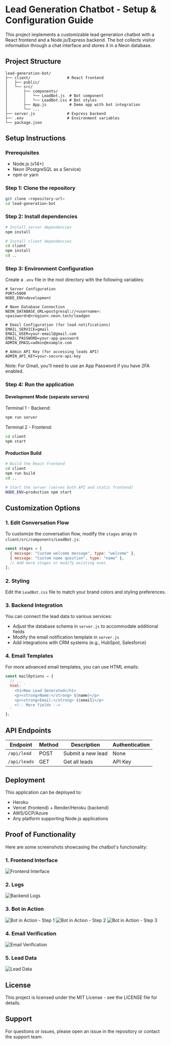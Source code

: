 # Lead Generation Chatbot - Setup & Configuration Guide

This project implements a customizable lead generation chatbot with a React frontend and a Node.js/Express backend. The bot collects visitor information through a chat interface and stores it in a Neon database.

## Project Structure

```
lead-generation-bot/
├── client/                # React frontend
│   ├── public/
│   └── src/
│       ├── components/
│       │   └── LeadBot.js  # Bot component
│       │   └── LeadBot.css # Bot styles
│       ├── App.js          # Demo app with bot integration
│       └── ...
├── server.js              # Express backend
├── .env                   # Environment variables
└── package.json
```

## Setup Instructions

### Prerequisites
- Node.js (v14+)
- Neon (PostgreSQL as a Service)
- npm or yarn

### Step 1: Clone the repository

```bash
git clone <repository-url>
cd lead-generation-bot
```

### Step 2: Install dependencies

```bash
# Install server dependencies
npm install

# Install client dependencies
cd client
npm install
cd ..
```

### Step 3: Environment Configuration

Create a `.env` file in the root directory with the following variables:

```
# Server Configuration
PORT=5000
NODE_ENV=development

# Neon Database Connection
NEON_DATABASE_URL=postgresql://<username>:<password>@<region>.neon.tech/leadgen

# Email Configuration (for lead notifications)
EMAIL_SERVICE=gmail
EMAIL_USER=your-email@gmail.com
EMAIL_PASSWORD=your-app-password
ADMIN_EMAIL=admin@example.com

# Admin API Key (for accessing leads API)
ADMIN_API_KEY=your-secure-api-key
```

Note: For Gmail, you'll need to use an App Password if you have 2FA enabled.

### Step 4: Run the application

#### Development Mode (separate servers)

Terminal 1 - Backend:
```bash
npm run server
```

Terminal 2 - Frontend:
```bash
cd client
npm start
```

#### Production Build

```bash
# Build the React frontend
cd client
npm run build
cd ..

# Start the server (serves both API and static frontend)
NODE_ENV=production npm start
```

## Customization Options

### 1. Edit Conversation Flow

To customize the conversation flow, modify the `stages` array in `client/src/components/LeadBot.js`:

```javascript
const stages = [
  { message: "Custom welcome message", type: "welcome" },
  { message: "Custom name question", type: "name" },
  // Add more stages or modify existing ones
];
```

### 2. Styling

Edit the `LeadBot.css` file to match your brand colors and styling preferences.

### 3. Backend Integration

You can connect the lead data to various services:

- Adjust the database schema in `server.js` to accommodate additional fields
- Modify the email notification template in `server.js`
- Add integrations with CRM systems (e.g., HubSpot, Salesforce)

### 4. Email Templates

For more advanced email templates, you can use HTML emails:

```javascript
const mailOptions = {
  // ...
  html: `
    <h1>New Lead Generated</h1>
    <p><strong>Name:</strong> ${name}</p>
    <p><strong>Email:</strong> ${email}</p>
    <!-- More fields -->
  `
};
```

## API Endpoints

| Endpoint     | Method | Description           | Authentication |
|--------------|--------|-----------------------|----------------|
| `/api/lead`  | POST   | Submit a new lead     | None           |
| `/api/leads` | GET    | Get all leads         | API Key        |

## Deployment

This application can be deployed to:

- Heroku
- Vercel (frontend) + Render/Heroku (backend)
- AWS/GCP/Azure
- Any platform supporting Node.js applications

## Proof of Functionality

Here are some screenshots showcasing the chatbot's functionality:

### 1. Frontend Interface
![Frontend Interface](https://github.com/i211534/MERN-lead-generation-bot/blob/main/FrontendInterface.PNG)

### 2. Logs
![Backend Logs](https://github.com/i211534/MERN-lead-generation-bot/blob/main/backendlogs.PNG)

### 3. Bot in Action
![Bot in Action - Step 1](https://github.com/i211534/MERN-lead-generation-bot/blob/main/botinaction.PNG)
![Bot in Action - Step 2](https://github.com/i211534/MERN-lead-generation-bot/blob/main/botinaction2.PNG)
![Bot in Action - Step 3](https://github.com/i211534/MERN-lead-generation-bot/blob/main/botinaction3.PNG)

### 4. Email Verification
![Email Verification](https://github.com/i211534/MERN-lead-generation-bot/blob/main/emailverify.PNG)

### 5. Lead Data
![Lead Data](https://github.com/i211534/MERN-lead-generation-bot/blob/main/leaddata.PNG)

## License

This project is licensed under the MIT License - see the LICENSE file for details.

## Support

For questions or issues, please open an issue in the repository or contact the support team.
